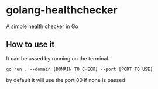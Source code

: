 # golang-healthchecker
A simple health checker in Go

## How to use it
It can be ussed by running on the terminal.

```
go run . --domain [DOMAIN TO CHECK] --port [PORT TO USE]
```

by default it will use the port 80 if none is passed
